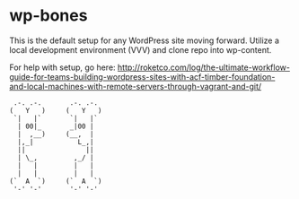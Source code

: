 # wp-bones
This is the default setup for any WordPress site moving forward. Utilize a local development environment (VVV) and clone repo into wp-content.

For help with setup, go here:
http://roketco.com/log/the-ultimate-workflow-guide-for-teams-building-wordpress-sites-with-acf-timber-foundation-and-local-machines-with-remote-servers-through-vagrant-and-git/

     .-. .-.       .-. .-.
    (   Y   )     (   Y   )
     `|   |`       `|   |`
      | 00|_       _|00 |
      |  ,__)     (__,  |
      |,_|           L_,|
      ||               ||
      | \_,         ,_/ |
      |   |         |   |
      |   |         |   |
    (`  A  `)     (`  A  `)
     '-' '-'       '-' '-'
